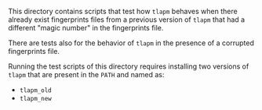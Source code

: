 This directory contains scripts that test how `tlapm`
behaves when there already exist fingerprints files
from a previous version of `tlapm` that had a different
"magic number" in the fingerprints file.

There are tests also for the behavior of `tlapm` in
the presence of a corrupted fingerprints file.

Running the test scripts of this directory requires
installing two versions of `tlapm` that are present
in the `PATH` and named as:
- `tlapm_old`
- `tlapm_new`
